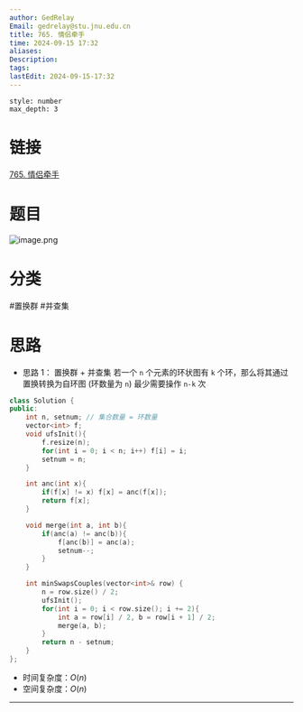 ```yaml
---
author: GedRelay
Email: gedrelay@stu.jnu.edu.cn
title: 765. 情侣牵手
time: 2024-09-15 17:32
aliases: 
Description: 
tags: 
lastEdit: 2024-09-15-17:32
---
```


```toc
style: number
max_depth: 3
```

# 链接
[765. 情侣牵手](https://leetcode.cn/problems/couples-holding-hands/) 

# 题目
![image.png](https://ged-pic-bed.oss-cn-guangzhou.aliyuncs.com/img/202409151732341.png)


# 分类
#置换群 #并查集 

# 思路
- 思路 1：
置换群 + 并查集
若一个 `n` 个元素的环状图有 `k` 个环，那么将其通过置换转换为自环图 (环数量为 `n`) 最少需要操作 `n-k` 次


```cpp
class Solution {
public:
    int n, setnum; // 集合数量 = 环数量
    vector<int> f;
    void ufsInit(){
        f.resize(n);
        for(int i = 0; i < n; i++) f[i] = i;
        setnum = n;
    }

    int anc(int x){
        if(f[x] != x) f[x] = anc(f[x]);
        return f[x];
    }

    void merge(int a, int b){
        if(anc(a) != anc(b)){
            f[anc(b)] = anc(a);
            setnum--;
        }
    }

    int minSwapsCouples(vector<int>& row) {
        n = row.size() / 2;
        ufsInit();
        for(int i = 0; i < row.size(); i += 2){
            int a = row[i] / 2, b = row[i + 1] / 2;
            merge(a, b);
        }
        return n - setnum;
    }
};
```


- 时间复杂度：${O\left( n \right)  }$ 
- 空间复杂度：${O\left( n \right)  }$ 


---

